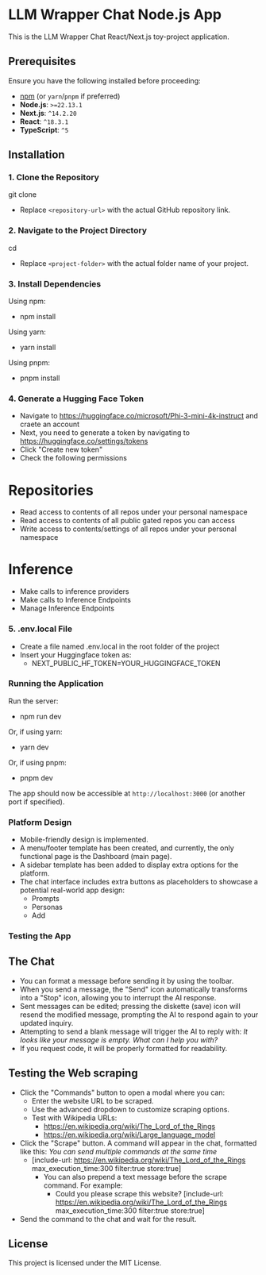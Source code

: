 # LLM Wrapper Chat Node.js App

This is the LLM Wrapper Chat React/Next.js toy-project application.

## Prerequisites

Ensure you have the following installed before proceeding:
- [npm](https://www.npmjs.com/) (or `yarn`/`pnpm` if preferred)
- **Node.js**: `>=22.13.1`
- **Next.js**: `^14.2.20`
- **React**: `^18.3.1`
- **TypeScript**: `^5`

## Installation

### 1. Clone the Repository
git clone <repository-url>
- Replace `<repository-url>` with the actual GitHub repository link.

### 2. Navigate to the Project Directory
cd <project-folder>
- Replace `<project-folder>` with the actual folder name of your project.

### 3. Install Dependencies
Using npm:
- npm install

Using yarn:
- yarn install

Using pnpm:
- pnpm install

### 4. Generate a Hugging Face Token
- Navigate to https://huggingface.co/microsoft/Phi-3-mini-4k-instruct and craete an account
- Next, you need to generate a token by navigating to https://huggingface.co/settings/tokens
- Click "Create new token" 
- Check the following permissions
# Repositories
- Read access to contents of all repos under your personal namespace
- Read access to contents of all public gated repos you can access
- Write access to contents/settings of all repos under your personal namespace
# Inference
- Make calls to inference providers
- Make calls to Inference Endpoints
- Manage Inference Endpoints

### 5. .env.local File
- Create a file named .env.local in the root folder of the project
- Insert your Huggingface token as:
    - NEXT_PUBLIC_HF_TOKEN=YOUR_HUGGINGFACE_TOKEN

### Running the Application
Run the server:
- npm run dev

Or, if using yarn:
- yarn dev

Or, if using pnpm:
- pnpm dev

The app should now be accessible at `http://localhost:3000` (or another port if specified).

### Platform Design
- Mobile-friendly design is implemented.
- A menu/footer template has been created, and currently, the only functional page is the Dashboard (main page).
- A sidebar template has been added to display extra options for the platform.
- The chat interface includes extra buttons as placeholders to showcase a potential real-world app design:
    - Prompts
    - Personas
    - Add

### Testing the App
## The Chat
- You can format a message before sending it by using the toolbar.
- When you send a message, the "Send" icon automatically transforms into a "Stop" icon, allowing you to interrupt the AI response.
- Sent messages can be edited; pressing the diskette (save) icon will resend the modified message, prompting the AI to respond again to your updated inquiry.
- Attempting to send a blank message will trigger the AI to reply with:
    *It looks like your message is empty. What can I help you with?*
- If you request code, it will be properly formatted for readability.

## Testing the Web scraping
- Click the "Commands" button to open a modal where you can:
    - Enter the website URL to be scraped.
    - Use the advanced dropdown to customize scraping options.
    - Test with Wikipedia URLs:
        - https://en.wikipedia.org/wiki/The_Lord_of_the_Rings
        - https://en.wikipedia.org/wiki/Large_language_model
- Click the "Scrape" button. A command will appear in the chat, formatted like this:
    *You can send multiple commands at the same time*
    - [include-url: https://en.wikipedia.org/wiki/The_Lord_of_the_Rings max_execution_time:300 filter:true store:true]
        - You can also prepend a text message before the scrape command. For example:
            - Could you please scrape this website? [include-url: https://en.wikipedia.org/wiki/The_Lord_of_the_Rings max_execution_time:300 filter:true store:true]
- Send the command to the chat and wait for the result.

## License
This project is licensed under the MIT License.
